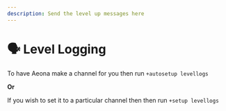 ```yaml
---
description: Send the level up messages here
---
```


# 🗣 Level Logging

To have Aeona make a channel for you  then run `+autosetup levellogs`

**Or**

If you wish to set it to a particular channel then then run `+setup levellogs`
